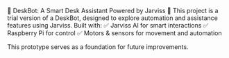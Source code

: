 🤖 DeskBot: A Smart Desk Assistant Powered by Jarviss 🤖
This project is a trial version of a DeskBot, designed to explore automation and assistance features using Jarviss. Built with:
✅ Jarviss AI for smart interactions
✅ Raspberry Pi for control
✅ Motors & sensors for movement and automation

This prototype serves as a foundation for future improvements.
